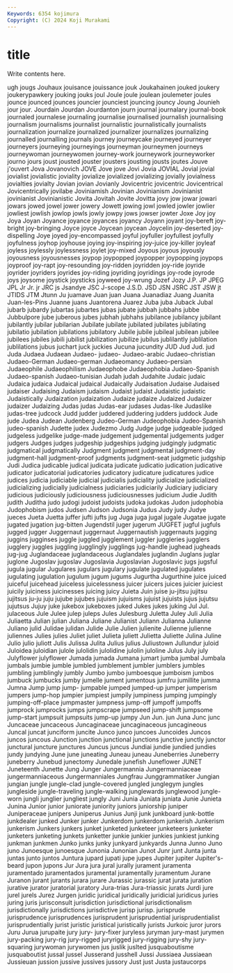 ```yaml
---
Keywords: 6354 kojimura
Copyright: (C) 2024 Koji Murakami
---
```


# title

Write contents here.



ugh jougs Jouhaux jouisance jouissance jouk
Joukahainen jouked joukery joukerypawkery jouking jouks joul Joule joule joulean
joulemeter joules jounce jounced jounces jouncier jounciest jouncing jouncy Joung
Jounieh jour jour. Jourdain Jourdan Jourdanton journ journal journalary journal-book
journaled journalese journaling journalise journalised journalish journalising journalism journalisms journalist
journalistic journalistically journalists journalization journalize journalized journalizer journalizes journalizing journalled
journalling journals journey journeycake journeyed journeyer journeyers journeying journeyings journeyman
journeymen journeys journeywoman journeywomen journey-work journeywork journeyworker journo jours joust
jousted jouster jousters jousting jousts joutes Jouve j'ouvert Jova Jovanovich
JOVE Jove jove Jovi Jovia JOVIAL Jovial jovial jovialist jovialistic
joviality jovialize jovialized jovializing jovially jovialness jovialties jovialty Jovian jovian
Jovianly Jovicentric jovicentric Jovicentrical Jovicentrically jovilabe Joviniamish Jovinian Jovinianism Jovinianist
jovinianist Jovinianistic Jovita Jovitah Jovite Jovitta jovy jow jowar jowari
jowars jowed jowel jower jowery Jowett jowing jowl jowled jowler
jowlier jowliest jowlish jowlop jowls jowly jowpy jows jowser jowter
Joxe Joy joy Joya Joyan Joyance joyance joyances joyancy Joyann
joyant joy-bereft joy-bright joy-bringing Joyce joyce Joycean joycean Joycelin joy-deserted
joy-dispelling Joye joyed joy-encompassed joyful joyfuller joyfullest joyfully joyfulness joyhop
joyhouse joying joy-inspiring joy-juice joy-killer joyleaf joyless joylessly joylessness joylet
joy-mixed Joyous joyous joyously joyousness joyousnesses joypop joypopped joypopper joypopping
joypops joyproof joy-rapt joy-resounding joy-ridden joyridden joy-ride joyride joyrider joyriders
joyrides joy-riding joyriding joyridings joy-rode joyrode joys joysome joystick joysticks
joyweed joy-wrung Jozef Jozy J.P. JP JPEG JPL Jr Jr.
jr JRC js Jsandye JSC J-scope J.S.D. JSD JSN JSRC
JST JSW jt JTIDS JTM Jtunn Ju juamave Juan juan
Juana Juanadiaz Juang Juanita Juan-les-Pins Juanne juans Juantorena Juarez Juba
juba Juback Jubal jubarb jubardy jubartas jubartes jubas jubate jubbah
jubbahs jubbe Jubbulpore jube juberous jubes jubhah jubhahs jubilance jubilancy
jubilant jubilantly jubilar jubilarian Jubilate jubilate jubilated jubilates jubilating jubilatio
jubilation jubilations jubilatory Jubile jubile jubileal jubilean jubilee jubilees jubiles
jubili jubilist jubilization jubilize jubilus jublilantly jublilation jublilations jubus juchart
juck juckies Jucuna jucundity JUD Jud Jud. jud Juda Judaea
Judaean Judaeo- judaeo- Judaeo-arabic Judaeo-christian Judaeo-German Judaeo-german Judaeomancy Judaeo-persian Judaeophile
Judaeophilism Judaeophobe Judaeophobia Judaeo-Spanish Judaeo-spanish Judaeo-tunisian Judah judah Judahite Judaic
judaic Judaica judaica Judaical judaical Judaically Judaisation Judaise Judaised judaiser
Judaising Judaism judaism Judaist judaist Judaistic judaistic Judaistically Judaization judaization
Judaize judaize Judaized Judaizer judaizer Judaizing Judas judas Judas-ear judases
Judas-like Judaslike judas-tree judcock Judd judder juddered juddering judders juddock
Jude jude Judea Judean Judenberg Judeo-German Judeophobia Judeo-Spanish judeo-spanish Judette
judex Judezmo Judg Judge judge judgeable judged judgeless judgelike judge-made
judgement judgemental judgements judger judgers Judges judges judgeship judgeships judging
judgingly judgmatic judgmatical judgmatically Judgment judgment judgmental judgment-day judgment-hall judgment-proof
judgments judgment-seat judgmetic judgship Judi Judica judicable judical judicata judicate
judicatio judication judicative judicator judicatorial judicatories judicatory judicature judicatures judice
judices judicia judiciable judicial judicialis judiciality judicialize judicialized judicializing judicially
judicialness judiciaries judiciarily Judiciary judiciary judicious judiciously judiciousness judiciousnesses judicium
Judie Judith judith Juditha judo judogi judoist judoists judoka judokas
Judon judophobia Judophobism judos Judsen Judson Judsonia Judus Judy judy
Judye jueces Jueta Juetta juffer jufti jufts jug Juga juga
jugal jugale Jugatae jugate jugated jugation jug-bitten Jugendstil juger jugerum
JUGFET jugful jugfuls jugged jugger Juggernaut juggernaut Juggernautish juggernauts jugging
juggins jugginses juggle juggled jugglement juggler juggleries jugglers jugglery juggles
juggling jugglingly jugglings jug-handle jughead jugheads jug-jug Juglandaceae juglandaceous Juglandales
juglandin Juglans juglar juglone Jugoslav jugoslav Jugoslavia Jugoslavian Jugoslavic jugs
jugsful jugula jugular Jugulares jugulars jugulary jugulate jugulated jugulates jugulating
jugulation jugulum jugum jugums Jugurtha Jugurthine juice juiced juiceful juicehead
juiceless juicelessness juicer juicers juices juicier juiciest juicily juiciness juicinesses
juicing juicy Juieta Juin juise ju-jitsu jujitsu jujitsus ju-ju juju
jujube jujubes jujuism jujuisms jujuist jujuists jujus jujutsu jujutsus Jujuy
juke jukebox jukeboxes juked Jukes jukes juking Jul Jul. julaceous
Jule Julee julep juleps Jules Julesburg Juletta Juley Juli Julia
Juliaetta Julian julian Juliana Juliane Julianist Juliann Julianna Julianne Juliano
julid Julidae julidan Julide Julie Julien julienite Julienne julienne juliennes
Julies julies Juliet juliet Julieta juliett Julietta Juliette Julina Juline
Julio julio juliott Julis Julissa Julita Julius julius Juliustown Jullundur
juloid Juloidea juloidian julole julolidin julolidine julolin juloline Julus July
july Julyflower julyflower Jumada jumada Jumana jumart jumba jumbal Jumbala
jumbals jumbie jumble jumbled jumblement jumbler jumblers jumbles jumbling jumblingly
jumbly Jumbo jumbo jumboesque jumboism jumbos jumbuck jumbucks jumby jumelle
jument jumentous jumfru jumillite jumma Jumna Jump jump jump- jumpable
jumped jumped-up jumper jumperism jumpers jump-hop jumpier jumpiest jumpily jumpiness
jumping jumpingly jumping-off-place jumpmaster jumpness jump-off jumpoff jumpoffs jumprock jumprocks
jumps jumpscrape jumpseed jump-shift jumpsome jump-start jumpsuit jumpsuits jump-up jumpy
Jun Jun. jun Juna Junc junc Juncaceae juncaceous Juncaginaceae juncaginaceous
juncagineous Juncal juncat junciform juncite Junco junco juncoes Juncoides Juncos
juncos juncous Junction junction junctional junctions junctive junctly junctor junctural
juncture junctures Juncus juncus Jundiai jundie jundied jundies jundy jundying
June june juneating Juneau juneau Juneberries Juneberry juneberry Junebud junectomy
Junedale junefish Juneflower JUNET Juneteenth Junette Jung Junger Jungermannia Jungermanniaceae
jungermanniaceous Jungermanniales Jungfrau Junggrammatiker Jungian jungian jungle jungle-clad jungle-covered jungled
junglegym jungles jungleside jungle-traveling jungle-walking junglewards junglewood jungle-worn jungli junglier
jungliest jungly Juni Junia Juniata juniata Junie Junieta Junina Junior
junior juniorate juniority juniors juniorship juniper Juniperaceae junipers Juniperus Junius
Junji junk junkboard junk-bottle junkdealer junked Junker junker Junkerdom junkerdom
junkerish Junkerism junkerism Junkers junkers junket junketed junketeer junketeers junketer
junketers junketing junkets junketter junkie junkier junkies junkiest junking junkman
junkmen Junko junks junky junkyard junkyards Junna Junno Juno juno
Junoesque junoesque Junonia Junonian Junot Junr junt Junta junta juntas
junto juntos Juntura jupard jupati jupe jupes Jupiter jupiter Jupiter's-beard
jupon jupons Jur Jura jura jural jurally jurament juramenta juramentado
juramentados juramental juramentally juramentum Jurane Juranon jurant jurants jurara jurare
Jurassic jurassic jurat jurata juration jurative jurator juratorial juratory Jura-trias
Jura-triassic jurats Jurdi jure jurel jurels Jurez Jurgen juridic juridical
juridically juridicial juridicus juries juring juris jurisconsult jurisdiction jurisdictional jurisdictionalism
jurisdictionally jurisdictions jurisdictive jurisp jurisp. jurisprude jurisprudence jurisprudences jurisprudent jurisprudential
jurisprudentialist jurisprudentially jurist juristic juristical juristically jurists Jurkoic juror jurors
Juru Jurua jurupaite jury jury- jury-fixer juryless juryman jury-mast jurymen
jury-packing jury-rig jury-rigged juryrigged jury-rigging jury-shy jury-squaring jurywoman jurywomen jus
juslik juslted jusquaboutisme jusquaboutist jussal jussel Jusserand jusshell Jussi Jussiaea
Jussiaean Jussieuan jussion jussive jussives jussory Just just Justa justaucorps
